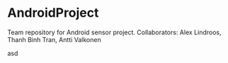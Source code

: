 # AndroidProject
Team repository for Android sensor project. Collaborators: Alex Lindroos, Thanh Binh Tran, Antti Valkonen

asd